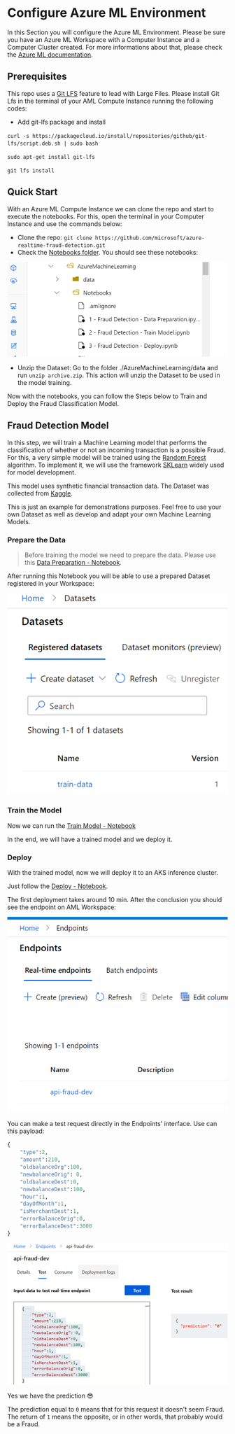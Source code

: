 # Configure Azure ML Environment

In this Section you will configure the Azure ML Environment. Please be sure you have an Azure ML Workspace with a Computer Instance and a Computer Cluster created. For more informations about that, please check the [Azure ML documentation](https://docs.microsoft.com/en-us/azure/machine-learning/quickstart-create-resources).

## Prerequisites

This repo uses a [Git LFS](https://git-lfs.github.com/) feature to lead with Large Files. Please install Git Lfs in the terminal of your AML Compute Instance running the following codes:

- Add git-lfs package and install

`curl -s https://packagecloud.io/install/repositories/github/git-lfs/script.deb.sh | sudo bash`

`sudo apt-get install git-lfs`

`git lfs install`


## Quick Start

With an Azure ML Compute Instance we can clone the repo and start to execute the notebooks. For this, open the terminal in your Computer Instance and use the commands below:

- Clone the repo: `git clone https://github.com/microsoft/azure-realtime-fraud-detection.git`
- Check the [Notebooks folder](./Notebooks/). You should see these notebooks:

![AML Notebooks](./Images/AML-Notebooks.png)

- Unzip the Dataset: Go to the folder ./AzureMachineLearning/data and run `unzip archive.zip`. This action will unzip the Dataset to be used in the model training.

Now with the notebooks, you can follow the Steps below to Train and Deploy the Fraud Classification Model.

## Fraud Detection Model

In this step, we will train a Machine Learning model that performs the classification of whether or not an incoming transaction is a possible Fraud. For this, a very simple model will be trained using the [Random Forest](https://en.wikipedia.org/wiki/Random_forest) algorithm. To implement it, we will use the framework [SKLearn](https://scikit-learn.org/stable/index.html) widely used for model development.

This model uses synthetic financial transaction data. The Dataset was collected from [Kaggle](https://www.kaggle.com/ealaxi/paysim1).

This is just an example for demonstrations purposes. Feel free to use your own Dataset as well as develop and adapt your own Machine Learning Models.

### Prepare the Data

> Before training the model we need to prepare the data. Please use this [Data Preparation - Notebook](./Notebooks/1%20-%20Fraud%20Detection%20-%20Data%20Preparation.ipynb). 

After running this Notebook you will be able to use a prepared Dataset registered in your Workspace:

![AML Notebooks](./Images/AML-Registered-Dataset.png)

### Train the Model

Now we can run the [Train Model - Notebook](Notebooks/2%20-%20Fraud%20Detection%20-%20Train%20Model.ipynb)

In the end, we will have a trained model and we deploy it.

### Deploy

With the trained model, now we will deploy it to an AKS inference cluster.

Just follow the [Deploy - Notebook](Notebooks/3%20-%20Fraud%20Detection%20-%20Deploy.ipynb).

The first deployment takes around 10 min. After the conclusion you should see the endpoint on AML Workspace:

![Endpoint](./Images/AML-Endpoint.png)

You can make a test request directly in the Endpoints' interface. Use can this payload: 

```python
{   
    "type":2,
    "amount":210,
    "oldbalanceOrg":100,
    "newbalanceOrig": 0,
    "oldbalanceDest":0,
    "newbalanceDest":100,
    "hour":1,
    "dayOfMonth":1,
    "isMerchantDest":1,
    "errorBalanceOrig":0,
    "errorBalanceDest":3000
}
```

![Test](./Images/AML-Endpoint-Test.png)

Yes we have the prediction 😎 

The prediction equal to `0` means that for this request it doesn't seem Fraud. The return of `1` means the opposite, or in other words, that probably would be a Fraud.